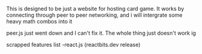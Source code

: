 This is designed to be just a website for hosting card game. It works by connecting through peer to peer networking, and i will intergrate some heavy math combos into it


peer.js just went down and I can't fix it. The whole thing just doesn't work ig


scrapped features list
-react.js (reactbits.dev release)